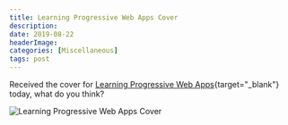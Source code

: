 ```yaml
---
title: Learning Progressive Web Apps Cover
description: 
date: 2019-08-22
headerImage: 
categories: [Miscellaneous]
tags: post
---
```


Received the cover for [Learning Progressive Web Apps](https://amzn.to/2UoBAC0){target="_blank"} today, what do you think?

![Learning Progressive Web Apps Cover](/images/covers/learning-pwa-512.png)